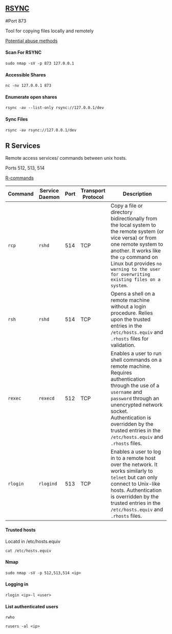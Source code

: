 
## [RSYNC](https://linux.die.net/man/1/rsync)

#Port 873 

Tool for copying files locally and remotely
 
[Potential abuse methods](https://book.hacktricks.xyz/network-services-pentesting/873-pentesting-rsync)

#### Scan For RSYNC 
```shell-session
sudo nmap -sV -p 873 127.0.0.1
```

#### Accessible Shares
```shell-session
nc -nv 127.0.0.1 873
```

#### Enumerate open shares
```shell-session
rsync -av --list-only rsync://127.0.0.1/dev
```

#### Sync Files 
```shell-session 
rsync -av rsync://127.0.0.1/dev
```

## R Services 

Remote access services/ commands between unix hosts.

Ports 512, 513, 514 

[R-commands](https://en.wikipedia.org/wiki/Berkeley_r-commands)

|**Command**|**Service Daemon**|**Port**|**Transport Protocol**|**Description**|
|---|---|---|---|---|
|`rcp`|`rshd`|514|TCP|Copy a file or directory bidirectionally from the local system to the remote system (or vice versa) or from one remote system to another. It works like the `cp` command on Linux but provides `no warning to the user for overwriting existing files on a system`.|
|`rsh`|`rshd`|514|TCP|Opens a shell on a remote machine without a login procedure. Relies upon the trusted entries in the `/etc/hosts.equiv` and `.rhosts` files for validation.|
|`rexec`|`rexecd`|512|TCP|Enables a user to run shell commands on a remote machine. Requires authentication through the use of a `username` and `password` through an unencrypted network socket. Authentication is overridden by the trusted entries in the `/etc/hosts.equiv` and `.rhosts` files.|
|`rlogin`|`rlogind`|513|TCP|Enables a user to log in to a remote host over the network. It works similarly to `telnet` but can only connect to Unix-like hosts. Authentication is overridden by the trusted entries in the `/etc/hosts.equiv` and `.rhosts` files.|

#### Trusted hosts
Locatd in /etc/hosts.equiv
```shell-session
cat /etc/hosts.equiv
```

#### Nmap 
```shell-session
sudo nmap -sV -p 512,513,514 <ip>
```

#### Logging in 
```shell-session
rlogin <ip>-l <user>
```

#### List authenticated users 
```shell-session
rwho
```
```shell-session
rusers -al <ip>
```
